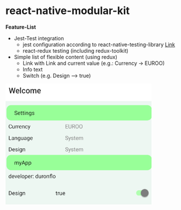 # react-native-modular-kit

**Feature-List**
- Jest-Test integration 
  - jest configuration according to react-native-testing-library [Link](https://callstack.github.io/react-native-testing-library/)
  - react-redux testing (including redux-toolkit)
- Simple list of flexible content (using redux) 
  - Link with Link and current value (e.g.: Currency -> EUROO)
  - Info text 
  - Switch (e.g. Design --> true)

![setting-screen](./assets/screen001.png)